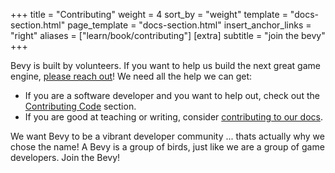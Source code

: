 +++
title = "Contributing"
weight = 4
sort_by = "weight"
template = "docs-section.html"
page_template = "docs-section.html"
insert_anchor_links = "right"
aliases = ["learn/book/contributing"]
[extra]
subtitle = "join the bevy"
+++

Bevy is built by volunteers. If you want to help us build the next great game engine, [please reach out](/community)! We need all the help we can get:

* If you are a software developer and you want to help out, check out the [Contributing Code](/learn/book/contributing/code) section.
* If you are good at teaching or writing, consider [contributing to our docs](/learn/book/contributing/docs).

We want Bevy to be a vibrant developer community ... thats actually why we chose the name! A Bevy is a group of birds, just like we are a group of game developers. Join the Bevy!
